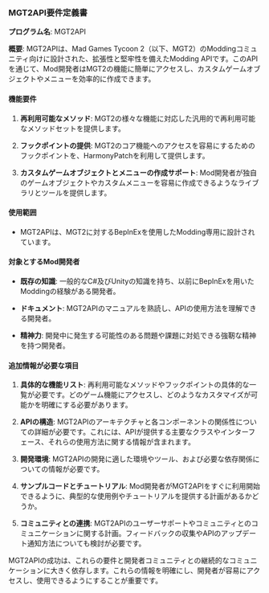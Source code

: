 ### MGT2API要件定義書

**プログラム名**: MGT2API

**概要**: MGT2APIは、Mad Games Tycoon 2（以下、MGT2）のModdingコミュニティ向けに設計された、拡張性と堅牢性を備えたModding APIです。このAPIを通じて、Mod開発者はMGT2の機能に簡単にアクセスし、カスタムゲームオブジェクトやメニューを効率的に作成できます。

#### 機能要件

1. **再利用可能なメソッド**: MGT2の様々な機能に対応した汎用的で再利用可能なメソッドセットを提供します。
   
2. **フックポイントの提供**: MGT2のコア機能へのアクセスを容易にするためのフックポイントを、HarmonyPatchを利用して提供します。

3. **カスタムゲームオブジェクトとメニューの作成サポート**: Mod開発者が独自のゲームオブジェクトやカスタムメニューを容易に作成できるようなライブラリとツールを提供します。

#### 使用範囲

- MGT2APIは、MGT2に対するBepInExを使用したModding専用に設計されています。

#### 対象とするMod開発者

- **既存の知識**: 一般的なC#及びUnityの知識を持ち、以前にBepInExを用いたModdingの経験がある開発者。

- **ドキュメント**: MGT2APIのマニュアルを熟読し、APIの使用方法を理解できる開発者。

- **精神力**: 開発中に発生する可能性のある問題や課題に対処できる強靭な精神を持つ開発者。

#### 追加情報が必要な項目

1. **具体的な機能リスト**: 再利用可能なメソッドやフックポイントの具体的な一覧が必要です。どのゲーム機能にアクセスし、どのようなカスタマイズが可能かを明確にする必要があります。

2. **APIの構造**: MGT2APIのアーキテクチャと各コンポーネントの関係性についての詳細が必要です。これには、APIが提供する主要なクラスやインターフェース、それらの使用方法に関する情報が含まれます。

3. **開発環境**: MGT2APIの開発に適した環境やツール、および必要な依存関係についての情報が必要です。

4. **サンプルコードとチュートリアル**: Mod開発者がMGT2APIをすぐに利用開始できるように、典型的な使用例やチュートリアルを提供する計画があるかどうか。

5. **コミュニティとの連携**: MGT2APIのユーザーサポートやコミュニティとのコミュニケーションに関する計画。フィードバックの収集やAPIのアップデート通知方法についても検討が必要です。

MGT2APIの成功は、これらの要件と開発者コミュニティとの継続的なコミュニケーションに大きく依存します。これらの情報を明確にし、開発者が容易にアクセスし、使用できるようにすることが重要です。